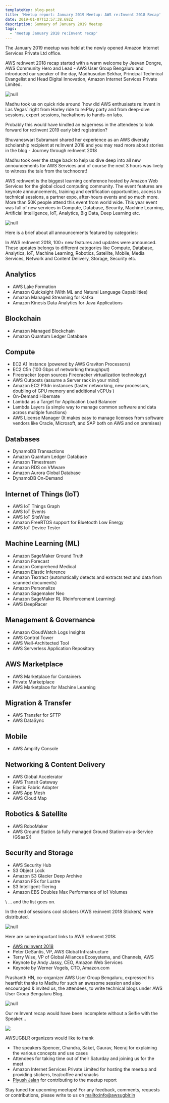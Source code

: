 ```yaml
---
templateKey: blog-post
title: 'Meetup report: January 2019 Meetup: AWS re:Invent 2018 Recap'
date: 2019-01-07T12:57:38.692Z
description: Summary of January 2019 Meetup
tags:
  - 'meetup January 2018 re:Invent recap'
---
```

The January 2019 meetup was held at the newly opened Amazon Internet Services Private Ltd office.

AWS re:Invent 2018 recap started with a warm welcome by Jeevan Dongre, AWS Community Hero and Lead - AWS User Group Bengaluru and introduced our speaker of the day, Madhusudan Sekhar, Principal Technical Evangelist and Head Digital Innovation, Amazon Internet Services Private Limited.

![null](/img/madhu.jpg)

Madhu took us on quick ride around \`how did AWS enthusiasts re:Invent in Las Vegas\` right from Harley ride to re:Play party and from deep-dive sessions, expert sessions, hackathons to hands-on labs. 

Probably this would have kindled an eagerness in the attendees to look forward for re:Invent 2019 early bird registration?

Bhuvaneswari Subramani shared her experience as an AWS diversity scholarship recipient at  re:Invent 2018 and you may read more about stories in the blog - Journey through re:Invent 2018 

Madhu took over the stage back to help us dive deep into all new announcements for AWS Services and of course the next 3 hours was lively to witness the tale from the technocrat! 

AWS re:Invent is the biggest learning conference hosted by Amazon Web Services for the global cloud computing community. The event features are keynote announcements, training and certification opportunities, access to technical sessions, a partner expo, after-hours events and so much more. More than 50K people attend this event from world wide. This year event was full of new services in Compute, Database, Security, Machine Learning, Artificial Intelligence, IoT, Analytics, Big Data, Deep Learning etc.

![null](/img/audience.png)

Here is a brief about all announcements featured by categories:

In AWS re:Invent 2018, 100+ new features and updates were announced. These updates belongs to different categories like Compute, Database, Analytics, IoT, Machine Learning, Robotics, Satellite, Mobile, Media Services, Network and Content Delivery, Storage, Security etc.

## Analytics

* AWS Lake Formation
* Amazon Quicksight (With ML and Natural Language Capabilities)
* Amazon Managed Streaming for Kafka 
* Amazon Kinesis Data Analytics for Java Applications

## Blockchain

* Amazon Managed Blockchain
* Amazon Quantum Ledger Database

## Compute

* EC2 A1 Instance (powered by AWS Graviton Processors)
* EC2 C5n (100 Gbps of networking throughput)
* Firecracker (open sources Firecracker virtualization technology)
* AWS Outposts (assume a Server rack in your mind)
* Amazon EC2 P3dn instances (faster networking, new processors, doubling of GPU memory and additional vCPUs )
* On-Demand Hibernate
* Lambda as a Target for Application Load Balancer
* Lambda Layers (a simple way to manage common software and data across multiple functions)
* AWS License Manager (It makes easy to manage licenses from software vendors like Oracle, Microsoft, and SAP both on AWS and on premises)

## Databases

* DynamoDB Transactions﻿
* Amazon Quantum Ledger Database
* Amazon Timestream
* Amazon RDS on VMware 
* Amazon Aurora Global Database
* DynamoDB On-Demand

## Internet of Things (IoT)

* AWS IoT Things Graph
* AWS IoT Events
* AWS IoT SiteWise
* Amazon FreeRTOS support for Bluetooth Low Energy
* AWS IoT Device Tester

## Machine Learning (ML)

* Amazon SageMaker Ground Truth
* Amazon Forecast 
* Amazon Comprehend Medical
* Amazon Elastic Inference
* Amazon Textract (automatically detects and extracts text and data from scanned documents)
* Amazon Personalize
* Amazon Sagemaker Neo
* Amazon SageMaker RL (Reinforcement Learning)
* AWS DeepRacer

## Management & Governance

* Amazon CloudWatch Logs Insights
* AWS Control Tower
* AWS Well-Architected Tool
* AWS Serverless Application Repository

## AWS Marketplace

* AWS Marketplace for Containers
* Private Marketplace
* AWS Marketplace for Machine Learning

## Migration & Transfer

* AWS Transfer for SFTP
* AWS DataSync

## Mobile

* AWS Amplify Console

## Networking & Content Delivery

* AWS Global Accelerator
* AWS Transit Gateway
* Elastic Fabric Adapter
* AWS App Mesh
* AWS Cloud Map

## Robotics & Satellite

* AWS RoboMaker
* AWS Ground Station (a fully managed Ground Station-as-a-Service (GSaaS))

## Security and Storage

* AWS Security Hub
* S3 Object Lock
* Amazon S3 Glacier Deep Archive 
* Amazon FSx for Lustre
* S3 Intelligent-Tiering
* Amazon EBS Doubles Max Performance of io1 Volumes

\    … and the list goes on.

In the end of sessions cool stickers (AWS re:invent 2018 Stickers) were distributed.

![null](/img/swags.jpg)

Here are some important links to AWS re:Invent 2018:

* [AWS re:Invent 2018](https://aws.amazon.com/new/reinvent/)
* Peter DeSantis, VP, AWS Global Infrastructure 
* Terry Wise, VP of Global Alliances Ecosystems, and Channels, AWS 
* Keynote by Andy Jassy, CEO, Amazon Web Services
* Keynote by Werner Vogels, CTO, Amazon.com

Prashanth HN, co-organizer AWS User Group Bengaluru, expressed his heartfelt thanks to Madhu for such an awesome session and also encouraged & invited us, the attendees, to write technical blogs under AWS User Group Bengaluru Blog.  

![null](/img/closingnote.png)

Our re:Invent recap would have been incomplete without a Selfie with the Speaker...

![](/img/selfiwithspeaker.png)

AWSUGBLR organizers would like to thank

* The speakers Spencer, Chandra, Saket, Gaurav, Neeraj for explaining the various concepts and use cases
* Attendees for taking time out of their Saturday and joining us for the meet
* Amazon Internet Services Private Limited for hosting the meetup and providing stickers, tea/coffee and snacks
* [Piyush Jalan](https://www.linkedin.com/in/piyush-jalan/) for contributing to the meetup report

Stay tuned for upcoming meetups! For any feedback, comments, requests or contributions, please write to us on <mailto:info@awsugblr.in>
